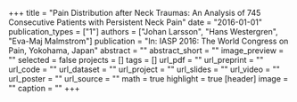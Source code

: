 +++
title = "Pain Distribution after Neck Traumas: An Analysis of 745 Consecutive Patients with Persistent Neck Pain"
date = "2016-01-01"
publication_types = ["1"]
authors = ["Johan Larsson", "Hans Westergren", "Eva-Maj Malmstrom"]
publication = "In: IASP 2016: The World Congress on Pain, Yokohama, Japan"
abstract = ""
abstract_short = ""
image_preview = ""
selected = false
projects = []
tags = []
url_pdf = ""
url_preprint = ""
url_code = ""
url_dataset = ""
url_project = ""
url_slides = ""
url_video = ""
url_poster = ""
url_source = ""
math = true
highlight = true
[header]
image = ""
caption = ""
+++

